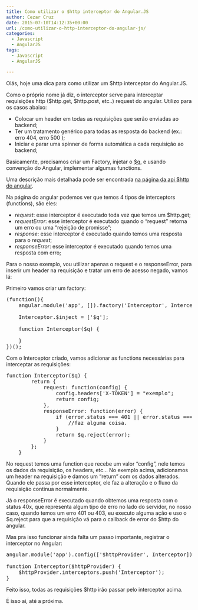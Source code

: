 ```yaml
---
title: Como utilizar o $http interceptor do Angular.JS
author: Cezar Cruz
date: 2015-07-10T14:12:35+00:00
url: /como-utilizar-o-http-interceptor-do-angular-js/
categories:
  - Javascript
  - AngularJS
tags:
  - Javascript
  - AngularJS

---
```

Olás, hoje uma dica para como utilizar um $http interceptor do Angular.JS.

<!--more-->

Como o próprio nome já diz, o interceptor serve para interceptar requisições http ($http.get, $http.post, etc..) request do angular. Utilizo para os casos abaixo:

  * Colocar um header em todas as requisições que serão enviadas ao backend;
  * Ter um tratamento genérico para todas as resposta do backend (ex.: erro 404, erro 500 );
  * Iniciar e parar uma spinner de forma automática a cada requisição ao backend;

Basicamente, precisamos criar um Factory, injetar o [$q][1], e usando convenção do Angular, implementar algumas functions.

Uma descrição mais detalhada pode ser encontrada [na página da api $http do angular][2].

Na página do angular podemos ver que temos 4 tipos de interceptors (functions), são eles:

  * _request_: esse interceptor é executado toda vez que temos um $http.get;
  * _requestError_: esse interceptor é executado quando o &#8220;request&#8221; retorna um erro ou uma &#8220;rejeição de promisse&#8221;;
  * _response_: esse interceptor é executado quando temos uma resposta para o _request_;
  * _responseError_: esse interceptor é executado quando temos uma resposta com erro;

Para o nosso exemplo, vou utilizar apenas o request e o responseError, para inserir um header na requisição e tratar um erro de acesso negado, vamos lá:

Primeiro vamos criar um factory:

<pre class="lang:js decode:true">(function(){
	angular.module('app', []).factory('Interceptor', Interceptor);

	Interceptor.$inject = ['$q'];

	function Interceptor($q) {

	}
})();</pre>

Com o Interceptor criado, vamos adicionar as functions necessárias para interceptar as requisições:

<pre class="lang:default decode:true">function Interceptor($q) {
		return {
			request: function(config) {
				config.headers['X-TOKEN'] = "exemplo";
				return config;
			},
			responseError: function(error) {
				if (error.status === 401 || error.status === 403) {
					//faz alguma coisa.
				}
				return $q.reject(error);
			}
		};
	}</pre>

No request temos uma function que recebe um valor &#8220;config&#8221;, nele temos os dados da requisição, os headers, etc&#8230; No exemplo acima, adicionamos um header na requisição e damos um &#8220;return&#8221; com os dados alterados. Quando ele passa por esse interceptor, ele faz a alteração e o fluxo da requisição continua normalmente.

Já o responseError é executado quando obtemos uma resposta com o status 40x, que representa algum tipo de erro no lado do servidor, no nosso caso, quando temos um erro 401 ou 403, eu executo alguma ação e uso o $q.reject para que a requisição vá para o callback de error do $http do angular.

Mas pra isso funcionar ainda falta um passo importante, registrar o interceptor no Angular:

<pre class="lang:default decode:true">angular.module('app').config(['$httpProvider', Interceptor]);

function Interceptor($httpProvider) {
	$httpProvider.interceptors.push('Interceptor');
}</pre>

Feito isso, todas as requisições $http irão passar pelo interceptor acima.

É isso ai, até a próxima.

 [1]: https://docs.angularjs.org/api/ng/service/$q
 [2]: https://docs.angularjs.org/api/ng/service/$http